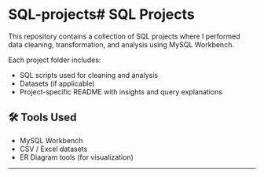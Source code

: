 # SQL-projects# SQL Projects

This repository contains a collection of SQL projects where I performed data cleaning, transformation, and analysis using MySQL Workbench.

Each project folder includes:
- SQL scripts used for cleaning and analysis
- Datasets (if applicable)
- Project-specific README with insights and query explanations

## 🛠 Tools Used
- MySQL Workbench
- CSV / Excel datasets
- ER Diagram tools (for visualization)

---

